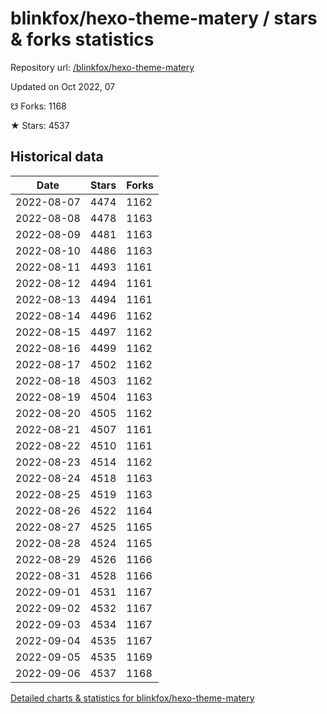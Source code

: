 # blinkfox/hexo-theme-matery / stars & forks statistics

Repository url: [/blinkfox/hexo-theme-matery](https://github.com/blinkfox/hexo-theme-matery)

Updated on Oct 2022, 07

☋ Forks: 1168

★ Stars: 4537

## Historical data
| Date | Stars | Forks |
|------|-------|-------|
| 2022-08-07 | 4474 | 1162 | 
| 2022-08-08 | 4478 | 1163 | 
| 2022-08-09 | 4481 | 1163 | 
| 2022-08-10 | 4486 | 1163 | 
| 2022-08-11 | 4493 | 1161 | 
| 2022-08-12 | 4494 | 1161 | 
| 2022-08-13 | 4494 | 1161 | 
| 2022-08-14 | 4496 | 1162 | 
| 2022-08-15 | 4497 | 1162 | 
| 2022-08-16 | 4499 | 1162 | 
| 2022-08-17 | 4502 | 1162 | 
| 2022-08-18 | 4503 | 1162 | 
| 2022-08-19 | 4504 | 1163 | 
| 2022-08-20 | 4505 | 1162 | 
| 2022-08-21 | 4507 | 1161 | 
| 2022-08-22 | 4510 | 1161 | 
| 2022-08-23 | 4514 | 1162 | 
| 2022-08-24 | 4518 | 1163 | 
| 2022-08-25 | 4519 | 1163 | 
| 2022-08-26 | 4522 | 1164 | 
| 2022-08-27 | 4525 | 1165 | 
| 2022-08-28 | 4524 | 1165 | 
| 2022-08-29 | 4526 | 1166 | 
| 2022-08-31 | 4528 | 1166 | 
| 2022-09-01 | 4531 | 1167 | 
| 2022-09-02 | 4532 | 1167 | 
| 2022-09-03 | 4534 | 1167 | 
| 2022-09-04 | 4535 | 1167 | 
| 2022-09-05 | 4535 | 1169 | 
| 2022-09-06 | 4537 | 1168 | 


[Detailed charts & statistics for blinkfox/hexo-theme-matery](https://reviewgithub.com/rep/blinkfox/hexo-theme-matery)
